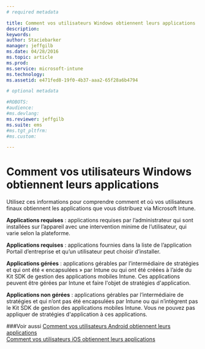 ```yaml
---
# required metadata

title: Comment vos utilisateurs Windows obtiennent leurs applications | Microsoft Intune
description:
keywords:
author: Staciebarker
manager: jeffgilb
ms.date: 04/28/2016
ms.topic: article
ms.prod:
ms.service: microsoft-intune
ms.technology:
ms.assetid: e471fed8-19f0-4b37-aaa2-65f28a6b4794

# optional metadata

#ROBOTS:
#audience:
#ms.devlang:
ms.reviewer: jeffgilb
ms.suite: ems
#ms.tgt_pltfrm:
#ms.custom:

---
```



# Comment vos utilisateurs Windows obtiennent leurs applications

Utilisez ces informations pour comprendre comment et où vos utilisateurs finaux obtiennent les applications que vous distribuez via Microsoft Intune. 

**Applications requises** : applications requises par l’administrateur qui sont installées sur l’appareil avec une intervention minime de l’utilisateur, qui varie selon la plateforme.

**Applications requises** : applications fournies dans la liste de l’application Portail d’entreprise et qu’un utilisateur peut choisir d’installer.

**Applications gérées** : applications gérables par l’intermédiaire de stratégies et qui ont été « encapsulées » par Intune ou qui ont été créées à l’aide du Kit SDK de gestion des applications mobiles Intune. Ces applications peuvent être gérées par Intune et faire l'objet de stratégies d'application.

**Applications non gérées** : applications gérables par l’intermédiaire de stratégies et qui n’ont pas été encapsulées par Intune ou qui n’intègrent pas le Kit SDK de gestion des applications mobiles Intune. Vous ne pouvez pas appliquer de stratégies d'application à ces applications.

###Voir aussi
[Comment vos utilisateurs Android obtiennent leurs applications](how-your-android-users-get-their-apps.md)</br>
[Comment vos utilisateurs iOS obtiennent leurs applications](how-your-ios-users-get-their-apps.md)


<!--HONumber=May16_HO1-->


